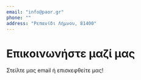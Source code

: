 ```yaml
---
email: "info@paor.gr"
phone: ""
address: "Ρεπανίδι Λήμνου, 81400"
---
```


# Επικοινωνήστε μαζί μας

Στείλτε μας email ή επισκεφθείτε μας!